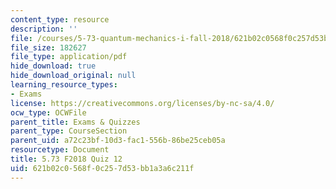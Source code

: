 ```yaml
---
content_type: resource
description: ''
file: /courses/5-73-quantum-mechanics-i-fall-2018/621b02c0568f0c257d53bb1a3a6c211f_MIT5_73F18_quiz12.pdf
file_size: 182627
file_type: application/pdf
hide_download: true
hide_download_original: null
learning_resource_types:
- Exams
license: https://creativecommons.org/licenses/by-nc-sa/4.0/
ocw_type: OCWFile
parent_title: Exams & Quizzes
parent_type: CourseSection
parent_uid: a72c23bf-10d3-fac1-556b-86be25ceb05a
resourcetype: Document
title: 5.73 F2018 Quiz 12
uid: 621b02c0-568f-0c25-7d53-bb1a3a6c211f
---
```

